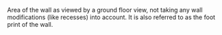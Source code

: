 ﻿Area of the wall as viewed by a ground floor view, not taking any wall modifications (like recesses) into account. It is also referred to as the foot print of the wall.